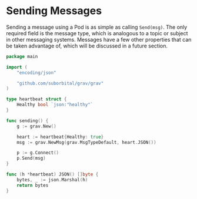 # Sending Messages

Sending a message using a Pod is as simple as calling `Send(msg)`. The only required field is the message type, which is analogous to a topic or subject in other messaging systems. Messages have a few other properties that can be taken advantage of, which will be discussed in a future section.

```go
package main

import (
	"encoding/json"

	"github.com/suborbital/grav/grav"
)

type heartbeat struct {
	Healthy bool `json:"healthy"`
}

func sending() {
	g := grav.New()

	heart := heartbeat{Healthy: true}
	msg := grav.NewMsg(grav.MsgTypeDefault, heart.JSON())

	p := g.Connect()
	p.Send(msg)
}

func (h *heartbeat) JSON() []byte {
	bytes, _ := json.Marshal(h)
	return bytes
}

```

